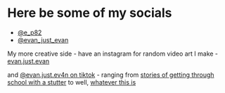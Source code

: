 # Here be some of my socials
- [@e_p82](https://twitter.com/e_p82)
- [@evan_just_evan](https://twitter.com/evan_just_evan)

My more creative side - have an instagram for random video art I make - [evan.just.evan](https://www.instagram.com/evan.just.evan/)

and [@evan.just.ev4n on tiktok](https://www.tiktok.com/@evan.just.ev4n?) - ranging from [stories of getting through school with a stutter](https://www.tiktok.com/@evan.just.ev4n/video/6918575339262184709?is_copy_url=1&is_from_webapp=v1) to well, [whatever this is](https://www.tiktok.com/@evan.just.ev4n/video/6917816231810616581?is_copy_url=1&is_from_webapp=v1)
